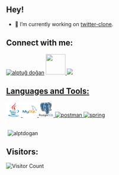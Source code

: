 ## Hey!

- 🔭 I’m currently working on [twitter-clone](https://github.com/alptdogan/twitter-clone).

## Connect with me:
<p align="left">
<a href="https://www.linkedin.com/in/alptug-dogan/" target="blank"><img src="https://img.icons8.com/doodle/48/000000/linkedin--v2.png" alt="alptuğ doğan"/></a>
<a href = 'mailto:alpdogan000@gmail.com'><img src="https://img.icons8.com/doodle/256/gmail-new.png" height="55" width="53" />
<a href = 'https://open.spotify.com/user/21n56wascesoxy5xj7xu7uyta'><img src="https://img.icons8.com/doodle/48/000000/spotify-for-artists.png"/>
</p>

## Languages and Tools:
<p align="left"> <a href="https://www.java.com" target="_blank" rel="noreferrer"> <img src="https://raw.githubusercontent.com/devicons/devicon/master/icons/java/java-original.svg" alt="java" width="40" height="40"/> </a> <a href="https://www.mysql.com/" target="_blank" rel="noreferrer"> <img src="https://raw.githubusercontent.com/devicons/devicon/master/icons/mysql/mysql-original-wordmark.svg" alt="mysql" width="40" height="40"/> </a> <a href="https://www.postgresql.org" target="_blank" rel="noreferrer"> <img src="https://raw.githubusercontent.com/devicons/devicon/master/icons/postgresql/postgresql-original-wordmark.svg" alt="postgresql" width="40" height="40"/> </a> <a href="https://postman.com" target="_blank" rel="noreferrer"> <img src="https://www.vectorlogo.zone/logos/getpostman/getpostman-icon.svg" alt="postman" width="40" height="40"/> </a> <a href="https://spring.io/" target="_blank" rel="noreferrer"> <img src="https://www.vectorlogo.zone/logos/springio/springio-icon.svg" alt="spring" width="40" height="40"/> </a> </p>

##
<p>&nbsp;<img align="center" src="https://github-readme-stats.vercel.app/api?username=alptdogan&show_icons=true&locale=en" alt="alptdogan" /></p>

## Visitors:
![Visitor Count](https://profile-counter.glitch.me/{alptdogan}/count.svg)
